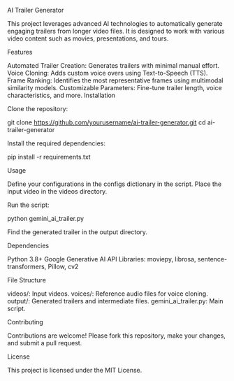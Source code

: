 AI Trailer Generator

This project leverages advanced AI technologies to automatically generate engaging trailers from longer video files. It is designed to work with various video content such as movies, presentations, and tours.

Features

Automated Trailer Creation: Generates trailers with minimal manual effort.
Voice Cloning: Adds custom voice overs using Text-to-Speech (TTS).
Frame Ranking: Identifies the most representative frames using multimodal similarity models.
Customizable Parameters: Fine-tune trailer length, voice characteristics, and more.
Installation

Clone the repository:

git clone https://github.com/yourusername/ai-trailer-generator.git
cd ai-trailer-generator

Install the required dependencies:

pip install -r requirements.txt

Usage

Define your configurations in the configs dictionary in the script.
Place the input video in the videos directory.

Run the script:

python gemini_ai_trailer.py

Find the generated trailer in the output directory.

Dependencies

Python 3.8+
Google Generative AI API
Libraries: moviepy, librosa, sentence-transformers, Pillow, cv2

File Structure

videos/: Input videos.
voices/: Reference audio files for voice cloning.
output/: Generated trailers and intermediate files.
gemini_ai_trailer.py: Main script.

Contributing

Contributions are welcome! Please fork this repository, make your changes, and submit a pull request.

License

This project is licensed under the MIT License.

